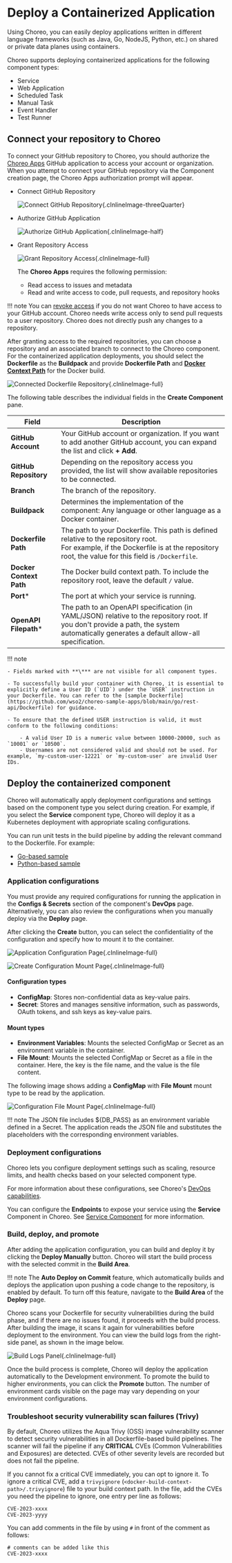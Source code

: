 # Deploy a Containerized Application 

Using Choreo, you can easily deploy applications written in different language frameworks (such as Java, Go, NodeJS, Python, etc.) on shared or private data planes using containers.

Choreo supports deploying containerized applications for the following component types:

- Service
- Web Application
- Scheduled Task
- Manual Task
- Event Handler
- Test Runner

## Connect your repository to Choreo

To connect your GitHub repository to Choreo, you should authorize the [Choreo Apps](https://github.com/marketplace/choreo-apps) GitHub application to access your account or organization. When you attempt to connect your GitHub repository via the Component creation page, the Choreo Apps authorization prompt will appear.

* Connect GitHub Repository
    
    ![Connect GitHub Repository](../assets/img/develop-components/deploy/create-component-authz-github-page.png){.cInlineImage-threeQuarter}

* Authorize GitHub Application
    
    ![Authorize GitHub Application](../assets/img/develop-components/deploy/authz-choreo-github-app.png){.cInlineImage-half}

* Grant Repository Access

    ![Grant Repository Access](../assets/img/develop-components/deploy/github-repo-access.png){.cInlineImage-full}


    The **Choreo Apps** requires the following permission:
    
    - Read access to issues and metadata
    - Read and write access to code, pull requests, and repository hooks

!!! note
    You can [revoke access](https://docs.github.com/en/authentication/keeping-your-account-and-data-secure/reviewing-your-authorized-integrations#reviewing-your-authorized-github-apps) if you do not want Choreo to have access to your GitHub account. Choreo needs write access only to send pull requests to a user repository. Choreo does not directly push any changes to a repository.

After granting access to the required repositories, you can choose a repository and an associated branch to connect to the Choreo component.
For the containerized application deployments, you should select the **Dockerfile** as the **Buildpack** and provide **Dockerfile Path** and [**Docker Context Path**](https://docs.docker.com/build/building/context/#path-context) for the Docker build.

![Connected Dockerfile Repository](../assets/img/develop-components/deploy/create-component-connected-repo.png){.cInlineImage-full}

The following table describes the individual fields in the **Create Component** pane.

| **Field**               | **Description**                                                                                                                                                                      |
|-------------------------|--------------------------------------------------------------------------------------------------------------------------------------------------------------------------------------|
| **GitHub Account**      | Your GitHub account or organization. If you want to add another GitHub account, you can expand the list and click **+ Add**.                                                            |
| **GitHub Repository**   | Depending on the repository access you provided, the list will show available repositories to be connected.                                                                                  |
| **Branch**              | The branch of the repository.                                                                                                                                                         |
| **Buildpack**        | Determines the implementation of the component: Any language or other language as a Docker container.                                                                                |
| **Dockerfile Path**     | The path to your Dockerfile. This path is defined relative to the repository root.<br/>For example, if the Dockerfile is at the repository root, the value for this field is `/Dockerfile`. |
| **Docker Context Path** | The Docker build context path. To include the repository root, leave the default `/` value.                                                                                          |
| **Port***               | The port at which your service is running.                                                                                                                                           |
| **OpenAPI Filepath***   | The path to an OpenAPI specification (in YAML/JSON) relative to the repository root. If you don't provide a path, the system automatically generates a default allow-all specification.    |

   
!!! note
 
    - Fields marked with **\*** are not visible for all component types.

    - To successfully build your container with Choreo, it is essential to explicitly define a User ID (`UID`) under the `USER` instruction in your Dockerfile. You can refer to the [sample Dockerfile](https://github.com/wso2/choreo-sample-apps/blob/main/go/rest-api/Dockerfile) for guidance.

    - To ensure that the defined USER instruction is valid, it must conform to the following conditions:
        
        - A valid User ID is a numeric value between 10000-20000, such as `10001` or `10500`.
        - Usernames are not considered valid and should not be used. For example, `my-custom-user-12221` or `my-custom-user` are invalid User IDs.

## Deploy the containerized component

Choreo will automatically apply deployment configurations and settings based on the component type you select during creation.
For example, if you select the **Service** component type, Choreo will deploy it as a Kubernetes deployment with appropriate scaling configurations.

You can run unit tests in the build pipeline by adding the relevant command to the Dockerfile.  For example: 

- [Go-based sample](https://github.com/wso2/choreo-sample-apps/blob/8c18c82db604adb43b89f669888a07cd6e31d7b7/go/rest-api/Dockerfile#L37)
- [Python-based sample](https://github.com/wso2/choreo-sample-apps/blob/8c18c82db604adb43b89f669888a07cd6e31d7b7/python/rest-api/Dockerfile#L15)

### Application configurations

You must provide any required configurations for running the application in the **Configs & Secrets** section of the component's **DevOps** page. Alternatively, you can also review the configurations when you manually deploy via the **Deploy** page.

After clicking the **Create** button, you can select the confidentiality of the configuration and specify how to mount it to the container.

![Application Configuration Page](../assets/img/develop-components/deploy/deploy-app-config-page.png){.cInlineImage-full}

![Create Configuration Mount Page](../assets/img/develop-components/deploy/deploy-app-config-type-mount-page.png){.cInlineImage-full}

#### Configuration types

* **ConfigMap**: Stores non-confidential data as key-value pairs.
* **Secret**: Stores and manages sensitive information, such as passwords, OAuth tokens, and ssh keys as key-value pairs.

#### Mount types

* **Environment Variables**: Mounts the selected ConfigMap or Secret as an environment variable in the container.
* **File Mount**: Mounts the selected ConfigMap or Secret as a file in the container. Here, the key is the file name, and the value is the file content.

The following image shows adding a **ConfigMap** with **File Mount** mount type to be read by the application.

![Configuration File Mount Page](../assets/img/develop-components/deploy/deploy-app-config-file-mount.png){.cInlineImage-full}

!!! note
    The JSON file includes ${DB_PASS} as an environment variable defined in a Secret. The application reads the JSON file and substitutes the placeholders with the corresponding environment variables.

### Deployment configurations

Choreo lets you configure deployment settings such as scaling, resource limits, and health checks based on your selected component type.

For more information about these configurations, see Choreo's [DevOps capabilities](../devops-and-ci-cd/view-runtime-details.md).

You can configure the **Endpoints** to expose your service using the **Service** Component in Choreo. See [Service Component](../develop-components/develop-services/develop-a-service.md) for more information. 

### Build, deploy, and promote

After adding the application configuration, you can build and deploy it by clicking the **Deploy Manually** button. Choreo will start the build process with the selected commit in the **Build Area**. 

!!! note
    The **Auto Deploy on Commit** feature, which automatically builds and deploys the application upon pushing a code change to the repository, is enabled by default. To turn off this feature, navigate to the **Build Area** of the **Deploy** page.

Choreo scans your Dockerfile for security vulnerabilities during the build phase, and if there are no issues found, it proceeds with the build process. After building the image, it scans it again for vulnerabilities before deployment to the environment. You can view the build logs from the right-side panel, as shown in the image below.

![Build Logs Panel](../assets/img/develop-components/deploy/build-deploy-page-logs.png){.cInlineImage-full}

Once the build process is complete, Choreo will deploy the application automatically to the Development environment. To promote the build to higher environments, you can click the **Promote** button. The number of environment cards visible on the page may vary depending on your environment configurations.

### Troubleshoot security vulnerability scan failures (Trivy)

By default, Choreo utilizes the Aqua Trivy (OSS) image vulnerability scanner to detect security vulnerabilities in all Dockerfile-based build pipelines. The scanner will fail the pipeline if any **CRITICAL** CVEs (Common Vulnerabilities and Exposures) are detected. CVEs of other severity levels are recorded but does not fail the pipeline.

If you cannot fix a critical CVE immediately, you can opt to ignore it. To ignore a critical CVE, add a `trivyignore` (`<docker-build-context-path>/.trivyignore`) file to your build context path. In the file, add the CVEs you need the pipeline to ignore, one entry per line as follows:

```
CVE-2023-xxxx
CVE-2023-yyyy
```

You can add comments in the file by using `#` in front of the comment as follows: 

```
# comments can be added like this
CVE-2023-xxxx
```